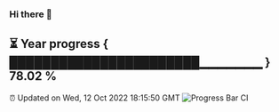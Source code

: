 ### Hi there 👋
⏳ Year progress { ███████████████████████▁▁▁▁▁▁▁ } 78.02 %
---
⏰ Updated on Wed, 12 Oct 2022 18:15:50 GMT
![Progress Bar CI](https://github.com/Moyi321/Moyi321/workflows/Progress%20Bar%20CI/badge.svg)
